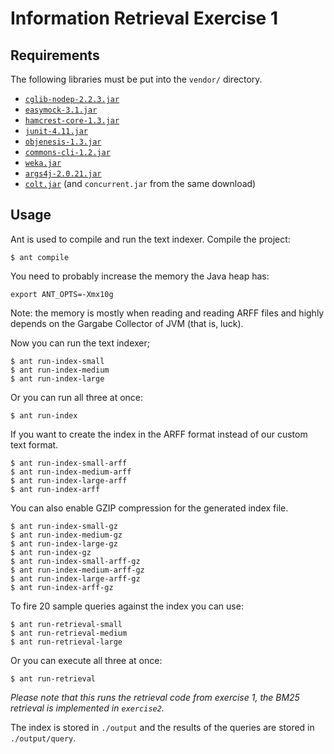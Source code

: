Information Retrieval Exercise 1
================================

Requirements
------------

The following libraries must be put into the `vendor/` directory.

- [`cglib-nodep-2.2.3.jar`](http://sourceforge.net/projects/cglib/files/cglib2/2.2.3/cglib-nodep-2.2.3.jar/download)
- [`easymock-3.1.jar`](http://sourceforge.net/projects/easymock/files/EasyMock/3.1/easymock-3.1.zip/download)
- [`hamcrest-core-1.3.jar`](http://search.maven.org/remotecontent?filepath=org/hamcrest/hamcrest-core/1.3/hamcrest-core-1.3.jar)
- [`junit-4.11.jar`](http://search.maven.org/remotecontent?filepath=junit/junit/4.11/junit-4.11.jar)
- [`objenesis-1.3.jar`](http://objenesis.googlecode.com/files/objenesis-1.3-bin.zip)
- [`commons-cli-1.2.jar`](http://tweedo.com/mirror/apache//commons/cli/binaries/commons-cli-1.2-bin.zip)
- [`weka.jar`](http://sourceforge.net/projects/weka/files/latest/download)
- [`args4j-2.0.21.jar`](http://maven.jenkins-ci.org/content/repositories/releases/args4j/args4j/2.0.21/args4j-2.0.21.jar)
- [`colt.jar`](http://acs.lbl.gov/software/colt/colt-download/releases/colt-1.2.0.zip) (and `concurrent.jar` from the same download)


Usage
-----

Ant is used to compile and run the text indexer. Compile the project:

    $ ant compile

You need to probably increase the memory the Java heap has:

    export ANT_OPTS=-Xmx10g

Note: the memory is mostly when reading and reading ARFF files and highly depends on the Gargabe Collector of JVM (that is, luck).

Now you can run the text indexer;

    $ ant run-index-small
    $ ant run-index-medium
    $ ant run-index-large

Or you can run all three at once:

    $ ant run-index

If you want to create the index in the ARFF format instead of our custom text format.

	$ ant run-index-small-arff
	$ ant run-index-medium-arff
	$ ant run-index-large-arff
	$ ant run-index-arff

You can also enable GZIP compression for the generated index file.

    $ ant run-index-small-gz
    $ ant run-index-medium-gz
    $ ant run-index-large-gz
    $ ant run-index-gz
	$ ant run-index-small-arff-gz
	$ ant run-index-medium-arff-gz
	$ ant run-index-large-arff-gz
	$ ant run-index-arff-gz


To fire 20 sample queries against the index you can use:

    $ ant run-retrieval-small
    $ ant run-retrieval-medium
    $ ant run-retrieval-large

Or you can execute all three at once:

    $ ant run-retrieval

*Please note that this runs the retrieval code from exercise 1, the BM25 retrieval is implemented in `exercise2`.*

The index is stored in `./output` and the results of the queries are stored in `./output/query`.

